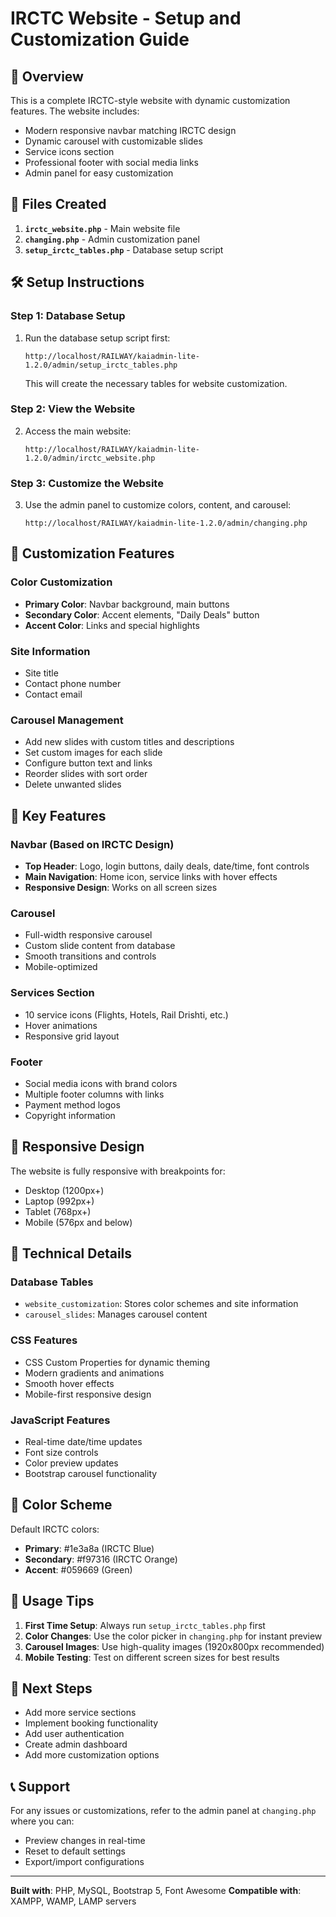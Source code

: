 # IRCTC Website - Setup and Customization Guide

## 🚂 Overview
This is a complete IRCTC-style website with dynamic customization features. The website includes:
- Modern responsive navbar matching IRCTC design
- Dynamic carousel with customizable slides
- Service icons section
- Professional footer with social media links
- Admin panel for easy customization

## 📁 Files Created
1. **`irctc_website.php`** - Main website file
2. **`changing.php`** - Admin customization panel
3. **`setup_irctc_tables.php`** - Database setup script

## 🛠️ Setup Instructions

### Step 1: Database Setup
1. Run the database setup script first:
   ```
   http://localhost/RAILWAY/kaiadmin-lite-1.2.0/admin/setup_irctc_tables.php
   ```
   This will create the necessary tables for website customization.

### Step 2: View the Website
2. Access the main website:
   ```
   http://localhost/RAILWAY/kaiadmin-lite-1.2.0/admin/irctc_website.php
   ```

### Step 3: Customize the Website
3. Use the admin panel to customize colors, content, and carousel:
   ```
   http://localhost/RAILWAY/kaiadmin-lite-1.2.0/admin/changing.php
   ```

## 🎨 Customization Features

### Color Customization
- **Primary Color**: Navbar background, main buttons
- **Secondary Color**: Accent elements, "Daily Deals" button
- **Accent Color**: Links and special highlights

### Site Information
- Site title
- Contact phone number
- Contact email

### Carousel Management
- Add new slides with custom titles and descriptions
- Set custom images for each slide
- Configure button text and links
- Reorder slides with sort order
- Delete unwanted slides

## 🎯 Key Features

### Navbar (Based on IRCTC Design)
- **Top Header**: Logo, login buttons, daily deals, date/time, font controls
- **Main Navigation**: Home icon, service links with hover effects
- **Responsive Design**: Works on all screen sizes

### Carousel
- Full-width responsive carousel
- Custom slide content from database
- Smooth transitions and controls
- Mobile-optimized

### Services Section
- 10 service icons (Flights, Hotels, Rail Drishti, etc.)
- Hover animations
- Responsive grid layout

### Footer
- Social media icons with brand colors
- Multiple footer columns with links
- Payment method logos
- Copyright information

## 📱 Responsive Design
The website is fully responsive with breakpoints for:
- Desktop (1200px+)
- Laptop (992px+)
- Tablet (768px+)
- Mobile (576px and below)

## 🔧 Technical Details

### Database Tables
- `website_customization`: Stores color schemes and site information
- `carousel_slides`: Manages carousel content

### CSS Features
- CSS Custom Properties for dynamic theming
- Modern gradients and animations
- Smooth hover effects
- Mobile-first responsive design

### JavaScript Features
- Real-time date/time updates
- Font size controls
- Color preview updates
- Bootstrap carousel functionality

## 🎨 Color Scheme
Default IRCTC colors:
- **Primary**: #1e3a8a (IRCTC Blue)
- **Secondary**: #f97316 (IRCTC Orange)
- **Accent**: #059669 (Green)

## 📝 Usage Tips

1. **First Time Setup**: Always run `setup_irctc_tables.php` first
2. **Color Changes**: Use the color picker in `changing.php` for instant preview
3. **Carousel Images**: Use high-quality images (1920x800px recommended)
4. **Mobile Testing**: Test on different screen sizes for best results

## 🚀 Next Steps
- Add more service sections
- Implement booking functionality
- Add user authentication
- Create admin dashboard
- Add more customization options

## 📞 Support
For any issues or customizations, refer to the admin panel at `changing.php` where you can:
- Preview changes in real-time
- Reset to default settings
- Export/import configurations

---
**Built with**: PHP, MySQL, Bootstrap 5, Font Awesome
**Compatible with**: XAMPP, WAMP, LAMP servers
